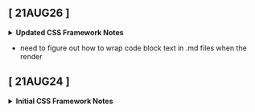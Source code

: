 ## **[ 21AUG26 ]**

<!-- #region UPDATED FRAMEWORK NOTES -->

<details>
<summary><strong>Updated CSS Framework Notes</strong></summary>

# **CSS FRAMEWORK**

## **General Approach**

- 1 classname/element (clean markup)
- 1 app-specific stylesheet fed by config/util modules

## **Files**

- `index.scss` only style module imported in app
- `app.scss` single app stylesheet
- `resets.scs` reset default tag styles at block level (BEM approach)
- `utilities.scss` layout-specific rules
- `components.scss` stlye-specific rules
- `baseline.scss` project-agnostic rules
- `config.scss` variables

## **Color/Font Management**

- app-specific, hard-coded values (colors, fonts) assigned to literal variables
- literal variables assigned to semantic variables (ipw: never change since they're use-case-based)

**- Scheme**

_\* have these figured out BEFORE styling anything_

- harmony: relationship of primary colors
  - monocromatic, triadic, etc.
- pallete: web-safe color values

**- Color & Font Values**

- app-specific color palette / font values assigned hard-coded values

**- Semantic Color & Font Values**

- semantic variables that get consumed by app stylesheet
- \<semantic variable\> <--> \<value variable\> relationship theoretically should never change

</details>

<!-- #endregion /UPDATED FRAMEWORK NOTES -->

<!-- #region NEXT.JS -->

- need to figure out how to wrap code block text in .md files when the render

<!-- #endregion /NEXT.JS -->

## **[ 21AUG24 ]**

<!-- #region INITIAL FRAMEWORK NOTES -->

<details>
<summary><strong>Initial CSS Framework Notes</strong></summary>

# **_CSS FRAMEWORK HIGH-LEVEL IDEA_**

> _in order to minimize mental overhead of managing CSS/UI design from app-to-app, create my own framework with opinionated components & highly-customizable styles_

APP_BLOCK classes are built using **ONLY** pre-built library (%placeholder) components

- **_APP_BLOCK classes (specific to THAT app) are the only 'classes' created and used in markup_**

```
styles/app_block.scss

@use './component_library.scss';

.app_block_card {
  @extend %library_component1
  @extend %library_component2
}
```

library components are built by `@extend`ing %placeholders from layout, reset, & style util modules (files)

```
(styles/component_library.scss)

@use './utils_layouts';
@use './utils_resets';
@use './utils_styles';

// ex. of extended utils to create a horizontal nav (applied to <ul>)
%nav-x {
  @extend %flex_row-between;
  @extend %reset_ul;
  @extend %nav-link__color
}
```

`utils_layout.scss` handles layout rule groups to be used by library components
`utils_resets.scss` handles 'resetting' default styles on elements to be used by library components
`utils_styles.scss` handles style rule groups to be used by library components

```
(utils_styles.scss)

@use './variables';

%btn_border {
  border: 2px solid variables.$color-primary;
}
```

`baseline.scss` styles are site-wide defaults that don't get `@use`d by any other CSS modules (files)

```
(style./defaults.scss)

@use './variables';

* {
  box-sizing: border-box;
}
body {
	background-color: variables.$color_bg-dk;
	color: variables.$color_text-lt;
	font-family: variables.$font-primary;
}
```

jacking BEM's approach of 'resetting' at the block level, `utils_resets.scss` handles inherited %placeholders that reset layout & style properties when building library components

</details>

<!-- #endregion /INITIAL FRAMEWORK NOTES -->
